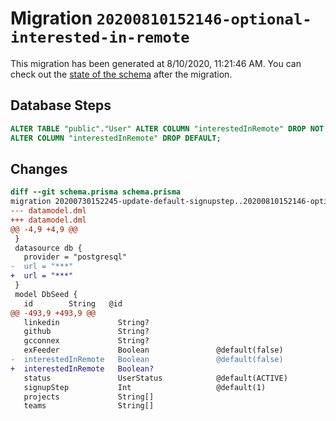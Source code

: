 # Migration `20200810152146-optional-interested-in-remote`

This migration has been generated at 8/10/2020, 11:21:46 AM.
You can check out the [state of the schema](./schema.prisma) after the migration.

## Database Steps

```sql
ALTER TABLE "public"."User" ALTER COLUMN "interestedInRemote" DROP NOT NULL,
ALTER COLUMN "interestedInRemote" DROP DEFAULT;
```

## Changes

```diff
diff --git schema.prisma schema.prisma
migration 20200730152245-update-default-signupstep..20200810152146-optional-interested-in-remote
--- datamodel.dml
+++ datamodel.dml
@@ -4,9 +4,9 @@
 }
 datasource db {
   provider = "postgresql"
-  url = "***"
+  url = "***"
 }
 model DbSeed {
   id        String   @id
@@ -493,9 +493,9 @@
   linkedin             String?
   github               String?
   gcconnex             String?
   exFeeder             Boolean               @default(false)
-  interestedInRemote   Boolean               @default(false)
+  interestedInRemote   Boolean?
   status               UserStatus            @default(ACTIVE)
   signupStep           Int                   @default(1)
   projects             String[]
   teams                String[]
```



